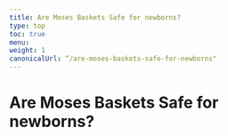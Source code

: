 ```yaml
---
title: Are Moses Baskets Safe for newborns?
type: top
toc: true
menu:
weight: 1
canonicalUrl: “/are-moses-baskets-safe-for-newborns"
---
```


# Are Moses Baskets Safe for newborns?
